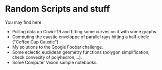 # Random Scripts and stuff

You may find here:

* Pulling data on Covid-19 and fitting some curves on it with some graphs.
* Computing the caustic enveloppe of parallel rays hitting a half-circle ("Coffee Cup Caustic")
* My solutions to the Google Foobar challenge.
* Some eclectic euclidean geometry functions (polygon simplification, check convexity of polyhedron,...).
* Some Computer Vision sample notebooks.
